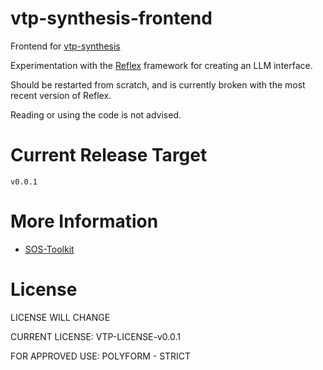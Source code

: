 # vtp-synthesis-frontend

Frontend for [vtp-synthesis](https://github.com/vtp-one/vtp-synthesis)

Experimentation with the [Reflex](https://github.com/reflex-dev/reflex) framework for creating an LLM interface. 

Should be restarted from scratch, and is currently broken with the most recent version of Reflex.

Reading or using the code is not advised.


# Current Release Target
```
v0.0.1
```

# More Information
 - [SOS-Toolkit](https://github.com/vtp-one/sos-toolkit)


# License
LICENSE WILL CHANGE

CURRENT LICENSE: VTP-LICENSE-v0.0.1

FOR APPROVED USE: POLYFORM - STRICT
